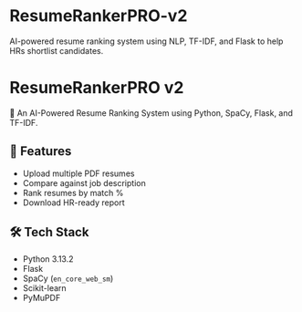 # ResumeRankerPRO-v2
AI-powered resume ranking system using NLP, TF-IDF, and Flask to help HRs shortlist candidates.
# ResumeRankerPRO v2

🎯 An AI-Powered Resume Ranking System using Python, SpaCy, Flask, and TF-IDF.

## 🚀 Features
- Upload multiple PDF resumes
- Compare against job description
- Rank resumes by match %
- Download HR-ready report

## 🛠 Tech Stack
- Python 3.13.2
- Flask
- SpaCy (`en_core_web_sm`)
- Scikit-learn
- PyMuPDF



